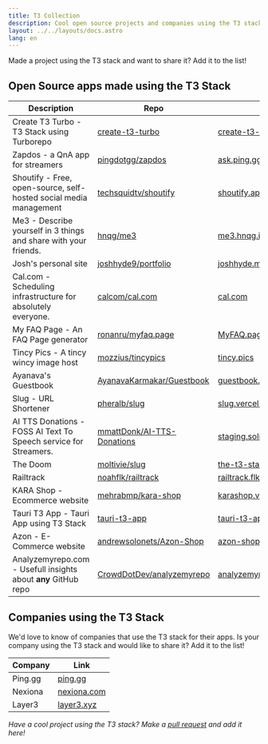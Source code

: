 ```yaml
---
title: T3 Collection
description: Cool open source projects and companies using the T3 stack
layout: ../../layouts/docs.astro
lang: en
---
```


Made a project using the T3 stack and want to share it? Add it to the list!

## Open Source apps made using the T3 Stack

| Description                                                       | Repo                                                                        | Link                                                                              |
| ----------------------------------------------------------------- | --------------------------------------------------------------------------- | --------------------------------------------------------------------------------- |
| Create T3 Turbo - T3 Stack using Turborepo                        | [create-t3-turbo](https://github.com/t3-oss/create-t3-turbo)                | [create-t3-turbo.vercel.app](https://create-t3-turbo.vercel.app/)                 |
| Zapdos - a QnA app for streamers                                  | [pingdotgg/zapdos](https://github.com/pingdotgg/zapdos)                     | [ask.ping.gg](https://ask.ping.gg)                                                |
| Shoutify - Free, open-source, self-hosted social media management | [techsquidtv/shoutify](https://github.com/TechSquidTV/Shoutify)             | [shoutify.app](https://github.com/TechSquidTV/Shoutify) (coming soon)             |
| Me3 - Describe yourself in 3 things and share with your friends.  | [hnqg/me3](https://github.com/hnqg/me3)                                     | [me3.hnqg.io](https://me3.hnqg.io)                                                |
| Josh's personal site                                              | [joshhyde9/portfolio](https://github.com/JoshHyde9/portfolio)               | [joshhyde.me](https://joshhyde.me)                                                |
| Cal.com - Scheduling infrastructure for absolutely everyone.      | [calcom/cal.com](https://github.com/calcom/cal.com)                         | [cal.com](https://cal.com)                                                        |
| My FAQ Page - An FAQ Page generator                               | [ronanru/myfaq.page](https://github.com/ronanru/myfaq.page)                 | [MyFAQ.page](https://myfaq.page)                                                  |
| Tincy Pics - A tincy wincy image host                             | [mozzius/tincypics](https://github.com/mozzius/tincypics)                   | [tincy.pics](https://tincy.pics)                                                  |
| Ayanava's Guestbook                                               | [AyanavaKarmakar/Guestbook](https://github.com/AyanavaKarmakar/Guestbook)   | [guestbook.ayanavakarmakar.software](https://guestbook.ayanavakarmakar.software/) |
| Slug - URL Shortener                                              | [pheralb/slug](https://github.com/pheralb/slug)                             | [slug.vercel.app](https://slug.vercel.app)                                        |
| AI TTS Donations - FOSS AI Text To Speech service for Streamers.  | [mmattDonk/AI-TTS-Donations](https://github.com/mmattDonk/AI-TTS-Donations) | [staging.solrock.mmattDonk.com](https://staging.solrock.mmattDonk.com)            |
| The Doom                                                          | [moltivie/slug](https://github.com/Moltivie/the-t3-stack)                   | [the-t3-stack.vercel.app](https://the-t3-stack.vercel.app)                        |
| Railtrack                                                         | [noahflk/railtrack](https://github.com/noahflk/railtrack)                   | [railtrack.flk.li](https://railtrack.flk.li)                                      |
| KARA Shop - Ecommerce website                                     | [mehrabmp/kara-shop](https://github.com/mehrabmp/kara-shop)                 | [karashop.vercel.app](https://karashop.vercel.app/)                               |
| Tauri T3 App - Tauri App using T3 Stack                           | [tauri-t3-app](https://github.com/AyanavaKarmakar/tauri-t3-app)             | [tauri-t3-app.docs](https://github.com/AyanavaKarmakar/tauri-t3-app#readme)       |
| Azon - E-Commerce website                                         | [andrewsolonets/Azon-Shop](https://github.com/andrewsolonets/Azon-Shop)     | [azon-shop.vercel.app](https://azon-shop.vercel.app/)                             |
| Analyzemyrepo.com - Usefull insights about **any** GitHub repo        | [CrowdDotDev/analyzemyrepo](https://github.com/CrowdDotDev/analyzemyrepo)   |[analyzemyrepo.com](https://analyzemyrepo.com/)                             |


## Companies using the T3 Stack

We'd love to know of companies that use the T3 stack for their apps. Is your company using the T3 stack and would like to share it? Add it to the list!

| Company | Link                               |
| ------- | ---------------------------------- |
| Ping.gg | [ping.gg](https://ping.gg)         |
| Nexiona | [nexiona.com](https://nexiona.com) |
| Layer3  | [layer3.xyz](https://layer3.xyz)   |

_Have a cool project using the T3 stack? Make a [pull request](https://github.com/t3-oss/create-t3-app/tree/next/www/src/pages/en/t3-collection.md) and add it here!_

